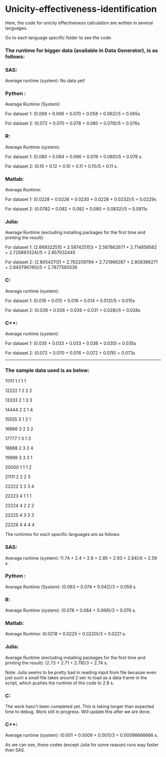 # Unicity-effectiveness-identification
Here, the code for unicity effectiveness calculation are written in several languages.

Go to each language specific folder to see the code.

### The runtime for bigger data (available in Data Generator), is as follows:

### SAS:
Average runtime (system):
No data yet!

### Python :  
Average Runtime (System):

For dataset 1: (0.068 + 0.066 + 0.070 + 0.058 + 0.062)/5 = 0.065s

For dataset 2: (0.072 + 0.070 + 0.078 + 0.080 + 0.078)/5 = 0.076s

### R:
Average Runtime (system):

For dataset 1: (0.080 + 0.084 + 0.066 + 0.076 + 0.080)/5 = 0.078 s.

For dataset 2: (0.10 + 0.12 + 0.10 + 0.11 + 0.11)/5 = 0.11 s.

### Matlab:
Average Runtime:

For dataset 1: (0.0228 + 0.0226 + 0.0230 + 0.0228 + 0.0232)/5 = 0.0229s

For dataset 2: (0.0782 + 0.082 + 0.082 + 0.080 + 0.0832)/5 = 0.0811s

### Julia:
Average Runtime (excluding installing packages for the first time and printing the result):

For dataset 1: (2.669322515 + 2.587425153 + 2.587662671 + 2.714858562 + 2.725893324)/5 = 2.657032445

For dataset 2: (2.805421131 + 2.762209794 + 2.721966287 + 2.808386271 + 2.840796785)/5 = 2.7877560536

### C:
Average runtime (system):

For dataset 1: (0.016 + 0.015 + 0.016 + 0.014 + 0.012)/5 = 0.015s

For dataset 2: (0.028 + 0.026 + 0.026 + 0.031 + 0.028)/5 = 0.028s

### C++:
Average runtime (system):

For dataset 1: (0.035 + 0.033 + 0.033 + 0.036 + 0.035) = 0.035s

For dataset 2: (0.072 + 0.070 + 0.076 + 0.072 + 0.076) = 0.073s

-----
### The sample data used is as below:
11111 1 1 1 1

12222 1 2 2 2

13333 2 1 3 3

14444 2 2 1 4

15555 3 1 2 1

16666 3 2 3 2

17777 1 3 1 3

18888 2 3 2 4

19999 3 3 3 1

20000 1 1 1 2

21111 2 2 2 3

22222 3 3 3 4

22223 4 1 1 1

22224 4 2 2 2

22225 4 3 3 3

22226 4 4 4 4

The runtimes for each specific languages are as follows:

### SAS:
Average runtime (system): (1.74 + 2.4 + 2.8 + 2.85 + 2.93 + 2.84)/6 = 2.59 s.

### Python :  
Average Runtime (System): (0.063 + 0.074 + 0.042)/3 = 0.059 s.

### R:
Average Runtime (system): (0.078 + 0.084 + 0.066)/3 = 0.076 s.

### Matlab:
Average Runtime: (0.0218 + 0.0225 + 0.0220)/3 = 0.0221 s.

### Julia:
Average Runtime (excluding installing packages for the first time and printing the result):
(2.73 + 2.71 + 2.78)/3 = 2.74 s.

Note: Julia seems to be pretty bad in reading input from file because even just such a small file takes around 2 sec to load as a data frame in the script, which pushes the runtime of the code to 2.8 s.

### C:
The work hasn't been completed yet. This is taking longer than expected time to debug. Work still in progress. Will update this after we are done.

### C++:
Average runtime (system): (0.001 + 0.0009 + 0.001)/3 = 0.00096666666 s.

As we can see, these codes (except Julia for some reason) runs way faster than SAS.
